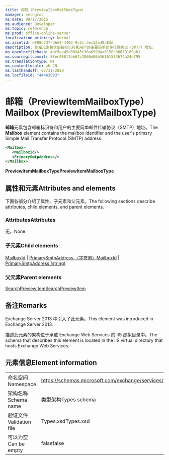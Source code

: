 ```yaml
---
title: 邮箱（PreviewItemMailboxType）
manager: sethgros
ms.date: 09/17/2015
ms.audience: Developer
ms.topic: reference
ms.prod: office-online-server
localization_priority: Normal
ms.assetid: e898d737-b6e4-4403-9c2c-aec52a48a83d
description: 邮箱元素包含邮箱标识符和用户的主要简单邮件传输协议（SMTP）地址。
ms.openlocfilehash: 4dc5ee45c00945c30a699daa0158c96679189ab1
ms.sourcegitcommit: 88ec988f2bb67c1866d06b361615f3674a24e795
ms.translationtype: MT
ms.contentlocale: zh-CN
ms.lasthandoff: 05/31/2020
ms.locfileid: "44463893"
---
```

# <a name="mailbox-previewitemmailboxtype"></a><span data-ttu-id="3410a-103">邮箱（PreviewItemMailboxType）</span><span class="sxs-lookup"><span data-stu-id="3410a-103">Mailbox (PreviewItemMailboxType)</span></span>

<span data-ttu-id="3410a-104">**邮箱**元素包含邮箱标识符和用户的主要简单邮件传输协议（SMTP）地址。</span><span class="sxs-lookup"><span data-stu-id="3410a-104">The **Mailbox** element contains the mailbox identifier and the user's primary Simple Mail Transfer Protocol (SMTP) address.</span></span> 
  
```XML
<Mailbox>
   <MailboxId/>
   <PrimarySmtpAddress/>
</Mailbox>
```

<span data-ttu-id="3410a-105">**PreviewItemMailboxType**</span><span class="sxs-lookup"><span data-stu-id="3410a-105">**PreviewItemMailboxType**</span></span>

## <a name="attributes-and-elements"></a><span data-ttu-id="3410a-106">属性和元素</span><span class="sxs-lookup"><span data-stu-id="3410a-106">Attributes and elements</span></span>

<span data-ttu-id="3410a-107">下面各部分介绍了属性、子元素和父元素。</span><span class="sxs-lookup"><span data-stu-id="3410a-107">The following sections describe attributes, child elements, and parent elements.</span></span>
  
### <a name="attributes"></a><span data-ttu-id="3410a-108">Attributes</span><span class="sxs-lookup"><span data-stu-id="3410a-108">Attributes</span></span>

<span data-ttu-id="3410a-109">无。</span><span class="sxs-lookup"><span data-stu-id="3410a-109">None.</span></span>
  
### <a name="child-elements"></a><span data-ttu-id="3410a-110">子元素</span><span class="sxs-lookup"><span data-stu-id="3410a-110">Child elements</span></span>

<span data-ttu-id="3410a-111">[MailboxId](mailboxid.md)  | [PrimarySmtpAddress （字符串）](primarysmtpaddress-string.md)</span><span class="sxs-lookup"><span data-stu-id="3410a-111">[MailboxId](mailboxid.md) | [PrimarySmtpAddress (string)](primarysmtpaddress-string.md)</span></span>
  
### <a name="parent-elements"></a><span data-ttu-id="3410a-112">父元素</span><span class="sxs-lookup"><span data-stu-id="3410a-112">Parent elements</span></span>

[<span data-ttu-id="3410a-113">SearchPreviewItem</span><span class="sxs-lookup"><span data-stu-id="3410a-113">SearchPreviewItem</span></span>](searchpreviewitem.md)
  
## <a name="remarks"></a><span data-ttu-id="3410a-114">备注</span><span class="sxs-lookup"><span data-stu-id="3410a-114">Remarks</span></span>

<span data-ttu-id="3410a-115">Exchange Server 2013 中引入了此元素。</span><span class="sxs-lookup"><span data-stu-id="3410a-115">This element was introduced in Exchange Server 2013.</span></span>
  
<span data-ttu-id="3410a-116">描述此元素的架构位于承载 Exchange Web Services 的 IIS 虚拟目录中。</span><span class="sxs-lookup"><span data-stu-id="3410a-116">The schema that describes this element is located in the IIS virtual directory that hosts Exchange Web Services.</span></span>
  
## <a name="element-information"></a><span data-ttu-id="3410a-117">元素信息</span><span class="sxs-lookup"><span data-stu-id="3410a-117">Element information</span></span>

|||
|:-----|:-----|
|<span data-ttu-id="3410a-118">命名空间</span><span class="sxs-lookup"><span data-stu-id="3410a-118">Namespace</span></span>  <br/> |https://schemas.microsoft.com/exchange/services/2006/types  <br/> |
|<span data-ttu-id="3410a-119">架构名称</span><span class="sxs-lookup"><span data-stu-id="3410a-119">Schema name</span></span>  <br/> |<span data-ttu-id="3410a-120">类型架构</span><span class="sxs-lookup"><span data-stu-id="3410a-120">Types schema</span></span>  <br/> |
|<span data-ttu-id="3410a-121">验证文件</span><span class="sxs-lookup"><span data-stu-id="3410a-121">Validation file</span></span>  <br/> |<span data-ttu-id="3410a-122">Types.xsd</span><span class="sxs-lookup"><span data-stu-id="3410a-122">Types.xsd</span></span>  <br/> |
|<span data-ttu-id="3410a-123">可以为空</span><span class="sxs-lookup"><span data-stu-id="3410a-123">Can be empty</span></span>  <br/> |<span data-ttu-id="3410a-124">false</span><span class="sxs-lookup"><span data-stu-id="3410a-124">false</span></span>  <br/> |
   

